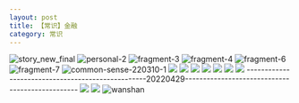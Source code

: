 ```yaml
---
layout: post
title: 【常识】金融
category: 常识
---
```

![story_new_final](http://s1r3itzmh.hd-bkt.clouddn.com/img/story_new_final_0322.png)
![personal-2](http://s1r3itzmh.hd-bkt.clouddn.com/img/personal-2.png)
![fragment-3](http://s1r3itzmh.hd-bkt.clouddn.com/img/fragment-3.png)
![fragment-4](http://s1r3itzmh.hd-bkt.clouddn.com/img/fragment-4.png)
![fragment-6](http://s1r3itzmh.hd-bkt.clouddn.com/img/fragment-6.jpg)
![fragment-7](http://s1r3itzmh.hd-bkt.clouddn.com/img/fragment-7.jpg)
![common-sense-220310-1](http://s1r3itzmh.hd-bkt.clouddn.com/img/common-sense-220310-1.png)
![](http://s1r3itzmh.hd-bkt.clouddn.com/img/common-sense-220315-1.png)
![](http://s1r3itzmh.hd-bkt.clouddn.com/img/common-sense-220317-1.jpeg)
![](http://s1r3itzmh.hd-bkt.clouddn.com/img/common-sense-220319-1.jpeg)
![](http://s1r3itzmh.hd-bkt.clouddn.com/img/factors-220414-1.png)
![](http://s1r3itzmh.hd-bkt.clouddn.com/img/factors-220414-3.png)
![](http://s1r3itzmh.hd-bkt.clouddn.com/img/factors-220414-5.png)
![](http://s1r3itzmh.hd-bkt.clouddn.com/img/situation-220418-1.jpg)
--------------------------------------------------20220429------------------------------------------------
![](http://s1r2k4uc5.hd-bkt.clouddn.com/img/factors-220429-1.png)
![](http://s1r2k4uc5.hd-bkt.clouddn.com/img/factors-220429-2.png)
![wanshan](http://s1r3itzmh.hd-bkt.clouddn.com/img/wanshan.png)




  




